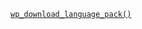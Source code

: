 <p><code><a href="https://developer.wordpress.org/reference/functions/wp_download_language_pack/">wp_download_language_pack()</a></code></p>

<blockquote>



</blockquote>